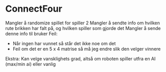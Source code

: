 # ConnectFour

Mangler å randomize spillet for spiller 2
Mangler å sendte info om hvilken rute brikken har falt på, og hvilken spiller som gjorde det
Mangler å sende denne info til bruker
Feil: 
- Når ingen har vunnet så står det ikke noe om det
- Feil om det er en 5 x 4 matrise så må jeg endre slik den velger vinnere 

Ekstra:
Kan velge vansklighets grad, altså om roboten spiller utfra en AI (max/min ai) eller vanlig 
